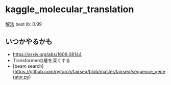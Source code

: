 # kaggle_molecular_translation
[解法](https://www.notion.so/Bristol-Myers-Squibb-Molecular-Translation-1fc008f11c3e40e4a9392a4b83ad74af)
best lb: 0.99

## いつかやるかも
* https://arxiv.org/abs/1609.08144
* Transformerの層を深くする
* [beam search] (https://github.com/pytorch/fairseq/blob/master/fairseq/sequence_generator.py)
